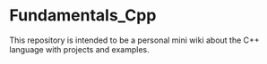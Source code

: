 # Fundamentals_Cpp
This repository is intended to be a personal mini wiki about the C++ language with projects and examples.

